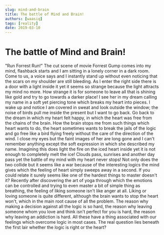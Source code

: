 ```yaml
---
slug: mind-and-brain
title: The battle of Mind and Brain! 
authors: [waasiq]
tags: [reality]
date: 2019-03-10
---
```


# The battle of Mind and Brain! 
<p style = {{textAlign:"justify"}}>
"Run Forrest Run!" The cut scene of movie Forrest Gump comes into my mind, flashback starts and I am sitting in a lonely corner in a dark room. Come to us, a voice says and I instantly stand up without even noticing that the scars on my shoulder are still bleeding. As I enter the right side there is a door with a light inside it yet it seems so strange because the light attracts my mind no more. How strange it is for someone to leave all that is shining like gold and try to go towards a darker place! I see her in my dream calling my name in a soft yet piercing tone which breaks my heart into pieces. I wake up and notice I am covered in sweat and look outside the window; the noise of birds pull me inside the present but I want to go back. Go back to the dream in which my heart felt happy, in which the heart was free from the chains of the brain. How the brain stops me from such things which heart wants to do, the heart sometimes wants to break the jails of the logic and go free like a bird flying freely without the care of the direction of the wind. I close my eyes but the faint images of her are long gone and I can't remember anything except the soft expression in which she described my name. Imagining this does light the fire on the iced heart inside yet it is not enough to completely melt the ice! Clouds pass, sunrises and another day pass yet the battle of my mind with my heart never stops! Not only does the two collide but it seems like a war because of the interesting logics the mind gives which the feeling of heart simply sweeps away in a second. If you could relate it surely seems like one of the hardest things to master doesn't it? 
Recently after discovering the art of yoga through which the emotions can be controlled and trying to even master a bit of simple thing as breathing, the feeling of liking someone isn't like anger at all. Liking or loving someone is quite different, although the brain wants to stop the heart won't, which in the main root cause of all the problem. The reason why making a decision against all the logic is so hard, the reason why leaving someone whom you love and think isn't perfect for you is hard, the reason why leaving an addiction is hard. All these have a thing associated with our feelings which overcome logic in most cases. The real question lies beneath the first lair whether the logic is right or the heart? 
</p>